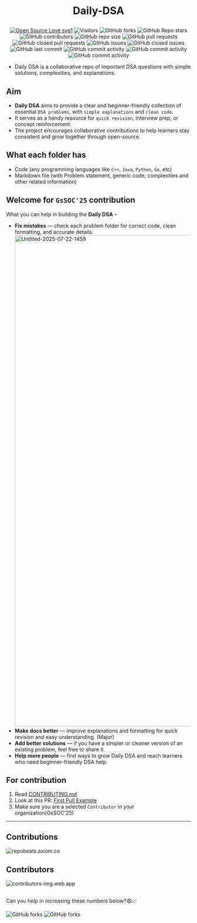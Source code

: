# <b><p align=center> Daily-DSA </p></b>

<div align="center">
<p>

[![Open Source Love svg1](https://badges.frapsoft.com/os/v1/open-source.svg?v=103)](https://github.com/ellerbrock/open-source-badges/)
![Visitors](https://api.visitorbadge.io/api/visitors?path=shivamm-verma%2Fdaily-dsa&countColor=%23263759&style=flat)
![GitHub forks](https://img.shields.io/github/forks/shivamm-verma/daily-dsa)
![GitHub Repo stars](https://img.shields.io/github/stars/shivamm-verma/daily-dsa)
![GitHub contributors](https://img.shields.io/github/contributors/shivamm-verma/daily-dsa)
![GitHub repo size](https://img.shields.io/github/repo-size/shivamm-verma/daily-dsa)
![GitHub pull requests](https://img.shields.io/github/issues-pr/shivamm-verma/daily-dsa)
![GitHub closed pull requests](https://img.shields.io/github/issues-pr-closed/shivamm-verma/daily-dsa)
![GitHub issues](https://img.shields.io/github/issues/shivamm-verma/daily-dsa)
![GitHub closed issues](https://img.shields.io/github/issues-closed-raw/shivamm-verma/daily-dsa)
![GitHub last commit](https://img.shields.io/github/last-commit/shivamm-verma/daily-dsa)
![GitHub commit activity](https://img.shields.io/github/commit-activity/w/shivamm-verma/daily-dsa)
![GitHub commit activity](https://img.shields.io/github/commit-activity/w/shivamm-verma/daily-dsa)
![GitHub commit activity](https://img.shields.io/github/commit-activity/t/shivamm-verma/daily-dsa)

<!-- [![License: MPL 2.0](https://img.shields.io/badge/License-MPL%202.0-brightgreen.svg)](https://opensource.org/licenses/MPL-2.0) -->
</p>
</div>

- Daily DSA is a collaborative repo of important DSA questions with simple solutions, complexities, and explanations.

## Aim
- **Daily DSA** aims to provide a clear and beginner-friendly collection of essential `DSA problems`, with `simple explanations` and `clean code`.
- It serves as a handy resource for `quick revision`, interview prep, or concept reinforcement.
- The project encourages collaborative contributions to help learners stay consistent and grow together through open-source.

## What each folder has
- Code (any programming languages like `C++`, `Java`, `Python`, `Go`, etc)
- Markdown file (with Problem statement, generic code, complexities and other related information)

## Welcome for `GsSOC'25` contribution
What you can help  in building the **Daily DSA** –

- **Fix mistakes** — check each problem folder for correct code, clean formatting, and accurate details.
  <img width="3470" height="1341" alt="Untitled-2025-07-22-1459" src="https://github.com/user-attachments/assets/31218fc6-a6b2-4da9-85bc-5c7ea97d9e7e" />
- **Make docs better** — improve explanations and formatting for quick revision and easy understanding. (Major)
- **Add better solutions** — if you have a simpler or cleaner version of an existing problem, feel free to share it.
- **Help more people** — find ways to grow Daily DSA and reach learners who need beginner-friendly DSA help.

## For contribution
1. Read [CONTRIBUTING.md](CONTRIBUTING.md)
1. Look at this PR: [First Pull Example](https://github.com/shivamm-verma/Daily-DSA/pull/1)
1. Make sure you are a selected `Contributor` in your organization(GsSOC'25)

___

## Contributions
![repobeats.axiom.co](https://repobeats.axiom.co/api/embed/dc049bae753fa63c519baafb58a9b6880a1a5489.svg "Repobeats analytics image")

## Contributors
![contributors-img.web.app](https://contributors-img.web.app/image?repo=shivamm-verma/daily-dsa)
<!-- ![contrib.rocks](https://contrib.rocks/image?repo=shivamm-verma/daily-dsa) -->

##

Can you help in increasing these numbers below?😄📈

![GitHub forks](https://img.shields.io/github/stars/shivamm-verma/Daily-DSA?style=for-the-badge) ![GitHub forks](https://img.shields.io/github/forks/shivamm-verma/Daily-DSA?style=for-the-badge)

